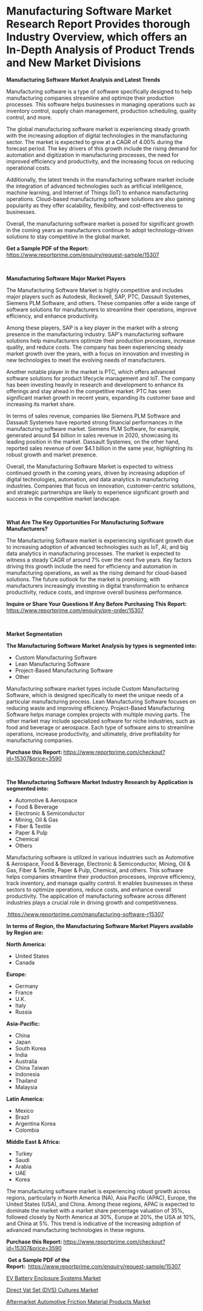 <p><h1>Manufacturing Software Market Research Report Provides thorough Industry Overview, which offers an In-Depth Analysis of Product Trends and New Market Divisions</h1></p><p><strong>Manufacturing Software Market Analysis and Latest Trends</strong></p>
<p><p>Manufacturing software is a type of software specifically designed to help manufacturing companies streamline and optimize their production processes. This software helps businesses in managing operations such as inventory control, supply chain management, production scheduling, quality control, and more.</p><p>The global manufacturing software market is experiencing steady growth with the increasing adoption of digital technologies in the manufacturing sector. The market is expected to grow at a CAGR of 4.00% during the forecast period. The key drivers of this growth include the rising demand for automation and digitization in manufacturing processes, the need for improved efficiency and productivity, and the increasing focus on reducing operational costs.</p><p>Additionally, the latest trends in the manufacturing software market include the integration of advanced technologies such as artificial intelligence, machine learning, and Internet of Things (IoT) to enhance manufacturing operations. Cloud-based manufacturing software solutions are also gaining popularity as they offer scalability, flexibility, and cost-effectiveness to businesses.</p><p>Overall, the manufacturing software market is poised for significant growth in the coming years as manufacturers continue to adopt technology-driven solutions to stay competitive in the global market.</p></p>
<p><strong>Get a Sample PDF of the Report:&nbsp;</strong> <a href="https://www.reportprime.com/enquiry/request-sample/15307">https://www.reportprime.com/enquiry/request-sample/15307</a></p>
<p>&nbsp;</p>
<p><strong>Manufacturing Software Major Market Players</strong></p>
<p><p>The Manufacturing Software Market is highly competitive and includes major players such as Autodesk, Rockwell, SAP, PTC, Dassault Systemes, Siemens PLM Software, and others. These companies offer a wide range of software solutions for manufacturers to streamline their operations, improve efficiency, and enhance productivity.</p><p>Among these players, SAP is a key player in the market with a strong presence in the manufacturing industry. SAP's manufacturing software solutions help manufacturers optimize their production processes, increase quality, and reduce costs. The company has been experiencing steady market growth over the years, with a focus on innovation and investing in new technologies to meet the evolving needs of manufacturers.</p><p>Another notable player in the market is PTC, which offers advanced software solutions for product lifecycle management and IoT. The company has been investing heavily in research and development to enhance its offerings and stay ahead in the competitive market. PTC has seen significant market growth in recent years, expanding its customer base and increasing its market share.</p><p>In terms of sales revenue, companies like Siemens PLM Software and Dassault Systemes have reported strong financial performances in the manufacturing software market. Siemens PLM Software, for example, generated around $4 billion in sales revenue in 2020, showcasing its leading position in the market. Dassault Systemes, on the other hand, reported sales revenue of over $4.1 billion in the same year, highlighting its robust growth and market presence.</p><p>Overall, the Manufacturing Software Market is expected to witness continued growth in the coming years, driven by increasing adoption of digital technologies, automation, and data analytics in manufacturing industries. Companies that focus on innovation, customer-centric solutions, and strategic partnerships are likely to experience significant growth and success in the competitive market landscape.</p></p>
<p>&nbsp;</p>
<p><strong>What Are The Key Opportunities For Manufacturing Software Manufacturers?</strong></p>
<p><p>The Manufacturing Software market is experiencing significant growth due to increasing adoption of advanced technologies such as IoT, AI, and big data analytics in manufacturing processes. The market is expected to witness a steady CAGR of around 7% over the next five years. Key factors driving this growth include the need for efficiency and automation in manufacturing operations, as well as the rising demand for cloud-based solutions. The future outlook for the market is promising, with manufacturers increasingly investing in digital transformation to enhance productivity, reduce costs, and improve overall business performance.</p></p>
<p><strong>Inquire or Share Your Questions If Any Before Purchasing This Report:</strong> <a href="https://www.reportprime.com/enquiry/pre-order/15307">https://www.reportprime.com/enquiry/pre-order/15307</a></p>
<p>&nbsp;</p>
<p><strong>Market Segmentation</strong></p>
<p><strong>The Manufacturing Software Market Analysis by types is segmented into:</strong></p>
<p><ul><li>Custom Manufacturing Software</li><li>Lean Manufacturing Software</li><li>Project-Based Manufacturing Software</li><li>Other</li></ul></p>
<p><p>Manufacturing software market types include Custom Manufacturing Software, which is designed specifically to meet the unique needs of a particular manufacturing process. Lean Manufacturing Software focuses on reducing waste and improving efficiency. Project-Based Manufacturing Software helps manage complex projects with multiple moving parts. The other market may include specialized software for niche industries, such as food and beverage or aerospace. Each type of software aims to streamline operations, increase productivity, and ultimately, drive profitability for manufacturing companies.</p></p>
<p><strong>Purchase this Report:&nbsp;</strong><a href="https://www.reportprime.com/checkout?id=15307&price=3590">https://www.reportprime.com/checkout?id=15307&price=3590</a></p>
<p>&nbsp;</p>
<p><strong>The Manufacturing Software Market Industry Research by Application is segmented into:</strong></p>
<p><ul><li>Automotive & Aerospace</li><li>Food & Beverage</li><li>Electronic & Semiconductor</li><li>Mining, Oil & Gas</li><li>Fiber & Textile</li><li>Paper & Pulp</li><li>Chemical</li><li>Others</li></ul></p>
<p><p>Manufacturing software is utilized in various industries such as Automotive & Aerospace, Food & Beverage, Electronic & Semiconductor, Mining, Oil & Gas, Fiber & Textile, Paper & Pulp, Chemical, and others. This software helps companies streamline their production processes, improve efficiency, track inventory, and manage quality control. It enables businesses in these sectors to optimize operations, reduce costs, and enhance overall productivity. The application of manufacturing software across different industries plays a crucial role in driving growth and competitiveness.</p></p>
<p><a href="https://www.reportprime.com/manufacturing-software-r15307">&nbsp;https://www.reportprime.com/manufacturing-software-r15307</a></p>
<p><strong>In terms of Region, the Manufacturing Software Market Players available by Region are:</strong></p>
<p>
    <p> <strong> North America: </strong>
        <ul>
            <li>United States</li>
            <li>Canada</li>
        </ul>
        </p> 
    <p> <strong> Europe: </strong>
        <ul>
            <li>Germany</li>
            <li>France</li>
            <li>U.K.</li>
            <li>Italy</li>
            <li>Russia</li>
        </ul>
        </p> 
    <p> <strong> Asia-Pacific: </strong>
        <ul>
            <li>China</li>
            <li>Japan</li>
            <li>South Korea</li>
            <li>India</li>
            <li>Australia</li>
            <li>China Taiwan</li>
            <li>Indonesia</li>
            <li>Thailand</li>
            <li>Malaysia</li>
        </ul>
        </p> 
    <p> <strong> Latin America: </strong>
        <ul>
            <li>Mexico</li>
            <li>Brazil</li>
            <li>Argentina Korea</li>
            <li>Colombia</li>
        </ul>
        </p> 
    <p> <strong> Middle East & Africa: </strong>
        <ul>
            <li>Turkey</li>
            <li>Saudi</li>
            <li>Arabia</li>
            <li>UAE</li>
            <li>Korea</li>
        </ul>
    </p>
    </p>
<p><p>The manufacturing software market is experiencing robust growth across regions, particularly in North America (NA), Asia Pacific (APAC), Europe, the United States (USA), and China. Among these regions, APAC is expected to dominate the market with a market share percentage valuation of 35%, followed closely by North America at 30%, Europe at 20%, the USA at 10%, and China at 5%. This trend is indicative of the increasing adoption of advanced manufacturing technologies in these regions.</p></p>
<p><strong>Purchase this Report: </strong><a href="https://www.reportprime.com/checkout?id=15307&price=3590">https://www.reportprime.com/checkout?id=15307&price=3590</a></p>
<p>&nbsp;<strong>Get a Sample PDF of the Report:&nbsp;&nbsp;</strong><a href="https://www.reportprime.com/enquiry/request-sample/15307">https://www.reportprime.com/enquiry/request-sample/15307</a></p>
<p><strong></strong></p>
<p><p><a href="https://www.linkedin.com/pulse/ev-battery-enclosure-systems-market-size-growth-segmentation-4qyse?trackingId=fkYTJAhd53D5lmA81jSyhQ%3D%3D">EV Battery Enclosure Systems Market</a></p><p><a href="https://www.linkedin.com/pulse/direct-vat-set-dvs-cultures-market-research-report-unlocks-um3ie?trackingId=frb%2FnKhetkVOAfP6adV9og%3D%3D">Direct Vat Set (DVS) Cultures Market</a></p><p><a href="https://www.linkedin.com/pulse/aftermarket-automotive-friction-material-products-market-grq7e?trackingId=0sTOOFtwW1ixuhaLIZhEQQ%3D%3D">Aftermarket Automotive Friction Material Products Market</a></p></p>